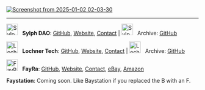 <!-- Now it is a puzzle -->

<a href="https://www.youtube.com/watch?v=d7hc_GrZP4Y&list=RDMM&index=4" target="_blank">
  <img src="https://github.com/user-attachments/assets/522aa53d-96fb-4a93-9ac7-9d024b6e5626" alt="Screenshot from 2025-01-02 02-03-30">
</a>

---

<img src="https://avatars.githubusercontent.com/u/193454712?s=64&v=4" alt="Sylph DAO" width="30"> &nbsp; **Sylph DAO**: [GitHub](https://github.com/sylph-dao), [Website](https://sylph.finance), [Contact](mailto:dao@sylph.box) | <img src="https://avatars.githubusercontent.com/u/193454158?s=64&v=4" alt="Sylph DAO Archive" width="30"> &nbsp; Archive: [GitHub](https://github.com/sylph-dao-arc)  

<img src="https://avatars.githubusercontent.com/u/193160066?s=64&v=4" alt="Lochner Tech" width="30"> &nbsp; **Lochner Tech**: [GitHub](https://github.com/lochner-tech), [Website](https://lochner.tech), [Contact](mailto:dev@lochner.tech) | <img src="https://avatars.githubusercontent.com/u/193456537?s=64&v=4" alt="Lochner Tech Archive" width="30"> &nbsp; Archive: [GitHub](https://github.com/lochner-arc)  

<img src="https://avatars.githubusercontent.com/u/185224928?s=64&v=4" alt="FayRa" width="30"> &nbsp; **FayRa**: [GitHub](https://github.com/fay-ra), [Website](https://fayra.com)<!--(eCommerce / Logistics)-->, [Contact](mailto:support@fayra.com), [eBay](https://www.ebay.com/str/fayralogistics), [Amazon](https://www.amazon.com/shops/fayra)  

**Faystation**: Coming soon. Like Baystation if you replaced the B with an F.

<!-- redo old svn portfolio website to lochner.tech -->

<!-- Faystation -->

<!-- Alfmir -->

<!-- Aurora -->

<!-- Whimsy -->
